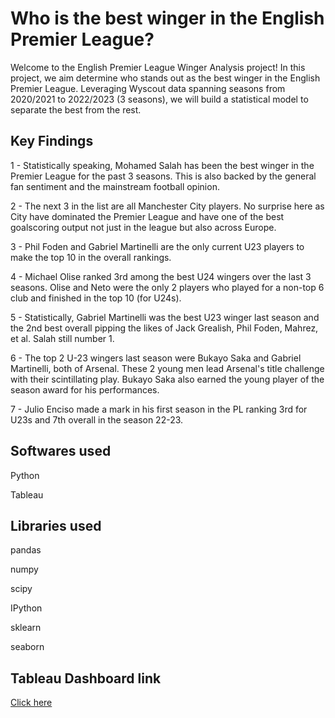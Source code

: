 # Who is the best winger in the English Premier League?

Welcome to the English Premier League Winger Analysis project! In this project, we aim determine who stands out as the best winger in the English Premier League. Leveraging Wyscout data spanning seasons from 2020/2021 to 2022/2023 (3 seasons), we will build a statistical model to separate the best from the rest.

## Key Findings
1 - Statistically speaking, Mohamed Salah has been the best winger in the Premier League for the past 3 seasons. This is also backed by the general fan sentiment and the mainstream football opinion.


2 - The next 3 in the list are all Manchester City players. No surprise here as City have dominated the Premier League and have one of the best goalscoring output not just in the league but also across Europe.


3 - Phil Foden and Gabriel Martinelli are the only current U23 players to make the top 10 in the overall rankings.


4 - Michael Olise ranked 3rd among the best U24 wingers over the last 3 seasons. Olise and Neto were the only 2 players who played for a non-top 6 club and finished in the top 10 (for U24s).


5 - Statistically, Gabriel Martinelli was the best U23 winger last season and the 2nd best overall pipping the likes of Jack Grealish, Phil Foden, Mahrez, et al. Salah still number 1.


6 - The top 2 U-23 wingers last season were Bukayo Saka and Gabriel Martinelli, both of Arsenal. These 2 young men lead Arsenal's title challenge with their scintillating play. Bukayo Saka also earned the young player of the season award for his performances.


7 - Julio Enciso made a mark in his first season in the PL ranking 3rd for U23s and 7th overall in the season 22-23.

## Softwares used
Python

Tableau

## Libraries used
pandas

numpy

scipy

IPython

sklearn

seaborn

## Tableau Dashboard link

[Click here](https://public.tableau.com/app/profile/wasiuddin.shaikh8022/viz/PremierLeagueWingersWeightedindex/Dashboard1?publish=yes)

